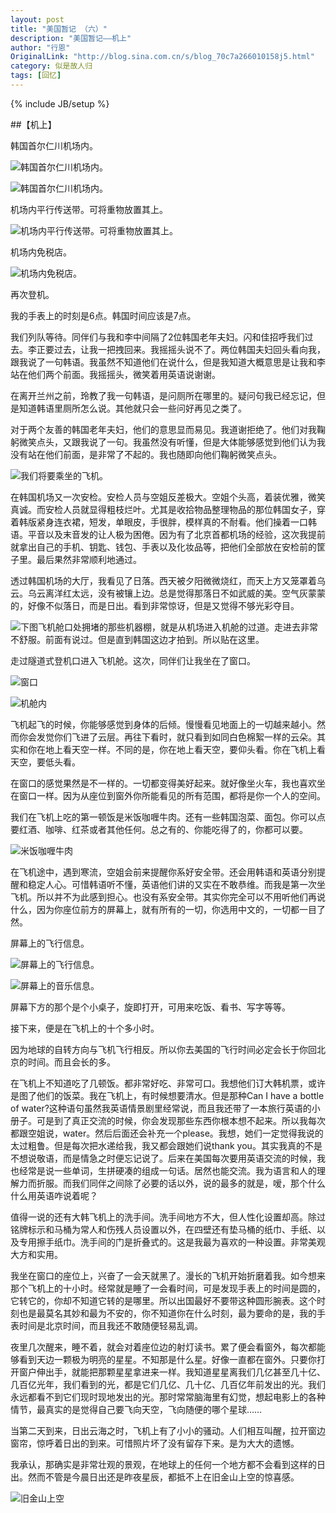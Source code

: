 ```yaml
---
layout: post
title: "美国暂记 （六）"
description: "美国暂记——机上"
author: "行恩"
OriginalLink: "http://blog.sina.com.cn/s/blog_70c7a266010158j5.html"
category: 似是故人归
tags: [回忆]
---
```

{% include JB/setup %}

##【机上】 

韩国首尔仁川机场内。

![韩国首尔仁川机场内。](/image/american-suspense/70c7a266xd34a28c541fc&690.JPG)

![韩国首尔仁川机场内。](/image/american-suspense/70c7a266xd34a2c4ccd8c&690.JPG)

机场内平行传送带。可将重物放置其上。

![机场内平行传送带。可将重物放置其上。](/image/american-suspense/70c7a266xd34a3ac8c4b3&690.JPG)

机场内免税店。

![机场内免税店。](/image/american-suspense/70c7a266xd34a30e3c9a8&690.JPG)

再次登机。

我的手表上的时刻是6点。韩国时间应该是7点。

我们列队等待。同伴们与我和李中间隔了2位韩国老年夫妇。闪和佳招呼我们过去。李正要过去，让我一把拽回来。我摇摇头说不了。两位韩国夫妇回头看向我，跟我说了一句韩语。我虽然不知道他们在说什么，但是我知道大概意思是让我和李站在他们两个前面。我摇摇头，微笑着用英语说谢谢。

在离开兰州之前，玲教了我一句韩语，是问厕所在哪里的。疑问句我已经忘记，但是知道韩语里厕所怎么说。其他就只会一些问好再见之类了。

对于两个友善的韩国老年夫妇，他们的意思显而易见。我道谢拒绝了。他们对我鞠躬微笑点头，又跟我说了一句。我虽然没有听懂，但是大体能够感觉到他们认为我没有站在他们前面，是非常了不起的。我也随即向他们鞠躬微笑点头。


![我们将要乘坐的飞机。](/image/american-suspense/70c7a266xd2ff3cfda8c7&690.JPG)

在韩国机场又一次安检。安检人员与空姐反差极大。空姐个头高，着装优雅，微笑真诚。而安检人员就显得粗枝烂叶。尤其是收拾物品整理物品的那位韩国女子，穿着韩版紧身连衣裙，短发，单眼皮，手很胖，模样真的不耐看。他们操着一口韩语。平音以及末音发的让人极为困倦。因为有了北京首都机场的经验，这次我提前就拿出自己的手机、钥匙、钱包、手表以及化妆品等，把他们全部放在安检前的筐子里。最后果然非常顺利地通过。

透过韩国机场的大厅，我看见了日落。西天被夕阳微微烧红，而天上方又笼罩着乌云。乌云离洋红太远，没有被镶上边。总是觉得那落日不如武威的美。空气灰蒙蒙的，好像不似落日，而是日出。看到非常惊讶，但是又觉得不够光彩夺目。

![下图飞机舱口处拥堵的那些机器棚，就是从机场进入机舱的过道。走进去非常不舒服。前面有说过。但是直到韩国这边才拍到。所以贴在这里。](/image/american-suspense/70c7a266xd2ff7c5d6e43&690.JPG)

走过隧道式登机口进入飞机舱。这次，同伴们让我坐在了窗口。
 
![窗口](/image/american-suspense/window.jpg)

![机舱内](/image/american-suspense/70c7a266xd2ff87065575&690.JPG)

飞机起飞的时候，你能够感觉到身体的后倾。慢慢看见地面上的一切越来越小。然而你会发觉你们飞进了云层。再往下看时，就只看到如同白色棉絮一样的云朵。其实和你在地上看天空一样。不同的是，你在地上看天空，要仰头看。你在飞机上看天空，要低头看。

在窗口的感觉果然是不一样的。一切都变得美好起来。就好像坐火车，我也喜欢坐在窗口一样。因为从座位到窗外你所能看见的所有范围，都将是你一个人的空间。
 

我们在飞机上吃的第一顿饭是米饭咖喱牛肉。还有一些韩国泡菜、面包。你可以点要红酒、咖啡、红茶或者其他任何。总之有的、你能吃得了的，你都可以要。

![米饭咖喱牛肉](/image/american-suspense/70c7a266xd2ff949783a3&690.JPG)

在飞机途中，遇到寒流，空姐会前来提醒你系好安全带。还会用韩语和英语分别提醒和稳定人心。可惜韩语听不懂，英语他们讲的又实在不敢恭维。而我是第一次坐飞机。所以并不为此感到担心。也没有系安全带。其实你完全可以不用听他们再说什么，因为你座位前方的屏幕上，就有所有的一切，你选用中文的，一切都一目了然。


屏幕上的飞行信息。

![屏幕上的飞行信息。](/image/american-suspense/70c7a266xd2ffbedd3dfa&690.JPG)

![屏幕上的音乐信息。](/image/american-suspense/70c7a266xd2ffcc329111&690.JPG)

屏幕下方的那个是个小桌子，旋即打开，可用来吃饭、看书、写字等等。
 

接下来，便是在飞机上的十个多小时。

因为地球的自转方向与飞机飞行相反。所以你去美国的飞行时间必定会长于你回北京的时间。而且会长的多。


在飞机上不知道吃了几顿饭。都非常好吃、非常可口。我想他们订大韩机票，或许是图了他们的饭菜。我在飞机上，有时候想要清水。但是那种Can I have a bottle of water?这种语句虽然我英语情景剧里经常说，而且我还带了一本旅行英语的小册子。可是到了真正交流的时候，你会发现那些东西你根本想不起来。所以我每次都跟空姐说，water。然后后面还会补充一个please。我想，她们一定觉得我说的太过粗鲁。但是每次把水递给我，我又都会跟她们说thank you。其实我真的不是不想说敬语，而是情急之时便忘记说了。后来在美国每次要用英语交流的时候，我也经常是说一些单词，生拼硬凑的组成一句话。居然也能交流。我为语言和人的理解力而折服。而我们同伴之间除了必要的话以外，说的最多的就是，嗳，那个什么什么用英语咋说着呢？ 

值得一说的还有大韩飞机上的洗手间。洗手间地方不大，但人性化设置却高。除过铭牌标示和马桶为常人和伤残人员设置以外，在四壁还有垫马桶的纸巾、手纸、以及专用擦手纸巾。洗手间的门是折叠式的。这是我最为喜欢的一种设置。非常美观大方和实用。

我坐在窗口的座位上，兴奋了一会天就黑了。漫长的飞机开始折磨着我。如今想来那个飞机上的十小时。经常就是睡了一会看时间，可是发现手表上的时间是圆的，它转它的，你却不知道它转的是哪里。所以出国最好不要带这种圆形腕表。这个时刻也是最莫名其妙和最为不安的，你不知道你在什么时刻，最为要命的是，我的手表时间是北京时间，而且我还不敢随便轻易乱调。
 

夜里几次醒来，睡不着，就会对着座位边的射灯读书。累了便会看窗外，每次都能够看到天边一颗极为明亮的星星。不知那是什么星。好像一直都在窗外。只要你打开窗户伸出手，就能把那颗星星拿进来一样。我知道星星离我们几亿甚至几十亿、几百亿光年，我们看到的光，都是它们几亿、几十亿、几百亿年前发出的光。我们永远都看不到它们现时现地发出的光。那时常常脑海里有幻觉，想起电影上的各种情节，最真实的是觉得自己要飞向天空，飞向随便的哪个星球……


当第二天到来，日出云海之时，飞机上有了小小的骚动。人们相互叫醒，拉开窗边窗帘，惊呼着日出的到来。可惜照片坏了没有留存下来。是为大大的遗憾。


我承认，那确实是非常壮观的景观，在地球上的任何一个地方都不会看到这样的日出。然而不管是今晨日出还是昨夜星辰，都抵不上在旧金山上空的惊喜感。

![旧金山上空](/image/american-suspense/70c7a266xd2ffa232f225&690.JPG)
